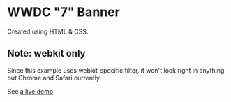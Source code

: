 # WWDC "7" Banner

Created using HTML & CSS.

## Note: webkit only

Since this example uses webkit-specific filter, it won't look right in anything but Chrome and Safari currently.

See [a live demo](http://hop.ie/seven).

